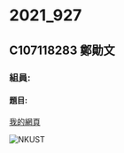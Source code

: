 # 2021_927

## C107118283 鄭勛文

### 組員:

#### 題目:

[我的網頁](https://www.nkust.edu.tw/)

![NKUST](https://www.nkust.edu.tw/var/file/0/1000/img/513/182513897.png"高科大")
